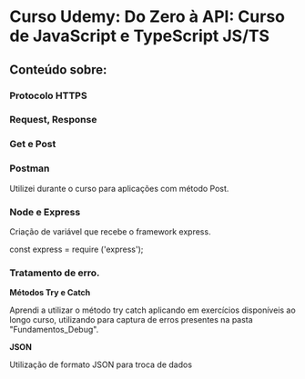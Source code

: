 # Curso Udemy: Do Zero à API: Curso de JavaScript e TypeScript JS/TS

## Conteúdo sobre:

### Protocolo HTTPS

### Request, Response

### Get e Post

### Postman

Utilizei durante o curso para aplicações com método Post.

### Node e Express 

Criação de variável que recebe o framework express.

const express = require ('express');

### Tratamento de erro.

**Métodos Try e Catch**

Aprendi a utilizar o método try catch aplicando em exercícios disponíveis ao longo curso,
utilizando para captura de erros presentes na pasta "Fundamentos_Debug".

**JSON**

Utilização de formato JSON para troca de dados
